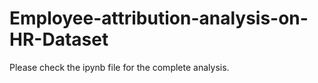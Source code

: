 # Employee-attribution-analysis-on-HR-Dataset

Please check the ipynb file for the complete analysis.
